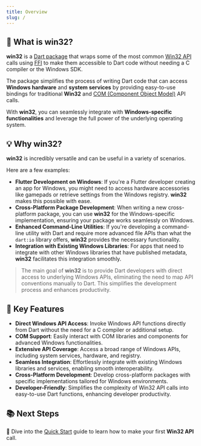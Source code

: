 ```yaml
---
title: Overview
slug: /
---
```


## 🎯 What is win32?

**win32** is a [Dart package] that wraps some of the most common [Win32 API] calls
using [FFI] to make them accessible to Dart code without needing a C compiler
or the Windows SDK.

The package simplifies the process of writing Dart code that can access
**Windows hardware** and **system services** by providing easy-to-use bindings
for traditional **Win32** and [COM (Component Object Model)][COM] API calls.

With **win32**, you can seamlessly integrate with **Windows-specific
functionalities** and leverage the full power of the underlying operating system.

## 💡 Why win32?

**win32** is incredibly versatile and can be useful in a variety of scenarios.

Here are a few examples:

- **Flutter Development on Windows**: If you're a Flutter developer creating an
  app for Windows, you might need to access hardware accessories like gamepads
  or retrieve settings from the Windows registry. **win32** makes this possible
  with ease.
- **Cross-Platform Package Development**: When writing a new cross-platform
  package, you can use **win32** for the Windows-specific implementation,
  ensuring your package works seamlessly on Windows.
- **Enhanced Command-Line Utilities**: If you're developing a command-line
  utility with Dart and require more advanced file APIs than what the `dart:io`
  library offers, **win32** provides the necessary functionality.
- **Integration with Existing Windows Libraries**: For apps that need to
  integrate with other Windows libraries that have published metadata, **win32**
  facilitates this integration smoothly.

> The main goal of **win32** is to provide Dart developers with direct access to
underlying Windows APIs, eliminating the need to map API conventions manually to
Dart. This simplifies the development process and enhances productivity.

## 🌟 Key Features

- **Direct Windows API Access**: Invoke Windows API functions directly from Dart
  without the need for a C compiler or additional setup.
- **COM Support**: Easily interact with COM libraries and components for
  advanced Windows functionalities.
- **Extensive API Coverage**: Access a broad range of Windows APIs, including
  system services, hardware, and registry.
- **Seamless Integration**: Effortlessly integrate with existing Windows
  libraries and services, enabling smooth interoperability.
- **Cross-Platform Development**: Develop cross-platform packages with specific
  implementations tailored for Windows environments.
- **Developer-Friendly**: Simplifies the complexity of Win32 API calls into
  easy-to-use Dart functions, enhancing developer productivity.

## 📚 Next Steps

📘 Dive into the [Quick Start](/docs/getting-started/quick-start) guide to learn
how to make your first **Win32 API** call.

[COM]: https://learn.microsoft.com/en-us/windows/win32/com/component-object-model--com--portal
[Dart package]: https://pub.dev/packages/win32
[FFI]: https://dart.dev/guides/libraries/c-interop
[Win32 API]: https://learn.microsoft.com/windows/win32/api/
